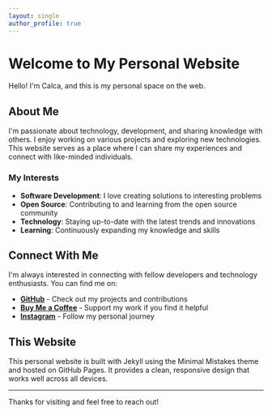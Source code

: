 ```yaml
---
layout: single
author_profile: true
---
```


# Welcome to My Personal Website

Hello! I'm Calca, and this is my personal space on the web. 

## About Me

I'm passionate about technology, development, and sharing knowledge with others. I enjoy working on various projects and exploring new technologies. This website serves as a place where I can share my experiences and connect with like-minded individuals.

### My Interests

- **Software Development**: I love creating solutions to interesting problems
- **Open Source**: Contributing to and learning from the open source community  
- **Technology**: Staying up-to-date with the latest trends and innovations
- **Learning**: Continuously expanding my knowledge and skills

## Connect With Me

I'm always interested in connecting with fellow developers and technology enthusiasts. You can find me on:

- **[GitHub](https://github.com/calca)** - Check out my projects and contributions
- **[Buy Me a Coffee](https://www.buymeacoffee.com/calca)** - Support my work if you find it helpful
- **[Instagram](https://www.instagram.com/calca)** - Follow my personal journey

## This Website

This personal website is built with Jekyll using the Minimal Mistakes theme and hosted on GitHub Pages. It provides a clean, responsive design that works well across all devices.

---

Thanks for visiting and feel free to reach out!